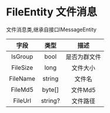 # FileEntity 文件消息

文件消息类,继承自接口IMessageEntity

|   字段   |  类型   |     描述     |
| :------: | :-----: | :----------: |
| IsGroup  |  bool   | 是否为群文件 |
| FileSize |  long   |   文件大小   |
| FileName | string  |    文件名    |
| FileMd5  | byte[]  |   文件Md5    |
| FileUrl  | string? |   文件路径   |
